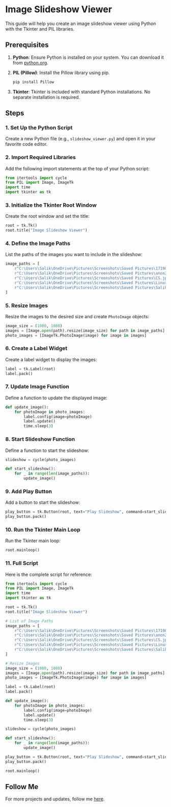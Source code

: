 # Image Slideshow Viewer

This guide will help you create an image slideshow viewer using Python with the Tkinter and PIL libraries.

## Prerequisites

1. **Python**: Ensure Python is installed on your system. You can download it from [python.org](https://www.python.org/).
2. **PIL (Pillow)**: Install the Pillow library using pip.

   ```sh
   pip install Pillow
   ```

3. **Tkinter**: Tkinter is included with standard Python installations. No separate installation is required.

## Steps

### 1. Set Up the Python Script

Create a new Python file (e.g., `slideshow_viewer.py`) and open it in your favorite code editor.

### 2. Import Required Libraries

Add the following import statements at the top of your Python script:

```python
from itertools import cycle
from PIL import Image, ImageTk
import time
import tkinter as tk
```

### 3. Initialize the Tkinter Root Window

Create the root window and set the title:

```python
root = tk.Tk()
root.title("Image Slideshow Viewer")
```

### 4. Define the Image Paths

List the paths of the images you want to include in the slideshow:

```python
image_paths = [
    r"C:\Users\Salik\OneDrive\Pictures\Screenshots\Saved Pictures\1719805096357.jpg",
    r"C:\Users\Salik\OneDrive\Pictures\Screenshots\Saved Pictures\anon2.jpg",
    r"C:\Users\Salik\OneDrive\Pictures\Screenshots\Saved Pictures\CS.jpg",
    r"C:\Users\Salik\OneDrive\Pictures\Screenshots\Saved Pictures\Linux Cheetsheet.jpg",
    r"C:\Users\Salik\OneDrive\Pictures\Screenshots\Saved Pictures\Salik Naik QR Code.png",
]
```

### 5. Resize Images

Resize the images to the desired size and create `PhotoImage` objects:

```python
image_size = (1080, 1080)
images = [Image.open(path).resize(image_size) for path in image_paths]
photo_images = [ImageTk.PhotoImage(image) for image in images]
```

### 6. Create a Label Widget

Create a label widget to display the images:

```python
label = tk.Label(root)
label.pack()
```

### 7. Update Image Function

Define a function to update the displayed image:

```python
def update_image():
    for photoImage in photo_images:
        label.config(image=photoImage)
        label.update()
        time.sleep(3)
```

### 8. Start Slideshow Function

Define a function to start the slideshow:

```python
slideshow = cycle(photo_images)

def start_slideshow():
    for _ in range(len(image_paths)):
        update_image()
```

### 9. Add Play Button

Add a button to start the slideshow:

```python
play_button = tk.Button(root, text="Play Slideshow", command=start_slideshow)
play_button.pack()
```

### 10. Run the Tkinter Main Loop

Run the Tkinter main loop:

```python
root.mainloop()
```

### 11. Full Script

Here is the complete script for reference:

```python
from itertools import cycle
from PIL import Image, ImageTk
import time
import tkinter as tk

root = tk.Tk()
root.title("Image Slideshow Viewer")

# List of Image Paths
image_paths = [
    r"C:\Users\Salik\OneDrive\Pictures\Screenshots\Saved Pictures\1719805096357.jpg",
    r"C:\Users\Salik\OneDrive\Pictures\Screenshots\Saved Pictures\anon2.jpg",
    r"C:\Users\Salik\OneDrive\Pictures\Screenshots\Saved Pictures\CS.jpg",
    r"C:\Users\Salik\OneDrive\Pictures\Screenshots\Saved Pictures\Linux Cheetsheet.jpg",
    r"C:\Users\Salik\OneDrive\Pictures\Screenshots\Saved Pictures\Salik Naik QR Code.png",
]

# Resize Images
image_size = (1080, 1080)
images = [Image.open(path).resize(image_size) for path in image_paths]
photo_images = [ImageTk.PhotoImage(image) for image in images]

label = tk.Label(root)
label.pack()

def update_image():
    for photoImage in photo_images:
        label.config(image=photoImage)
        label.update()
        time.sleep(3)

slideshow = cycle(photo_images)

def start_slideshow():
    for _ in range(len(image_paths)):
        update_image()

play_button = tk.Button(root, text="Play Slideshow", command=start_slideshow)
play_button.pack()

root.mainloop()
```

## Follow Me

For more projects and updates, follow me [here](https://linktr.ee/SalikSerajNaik).
